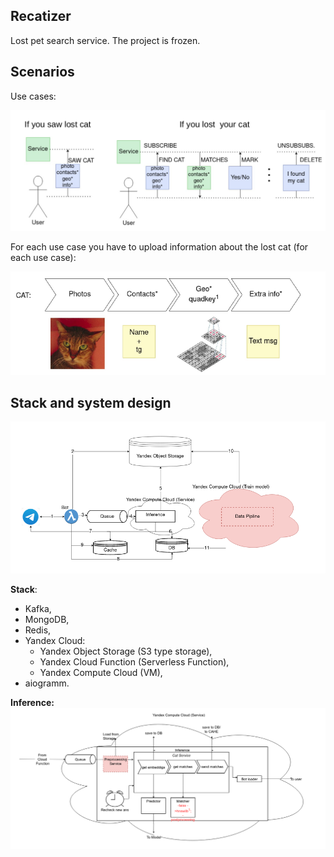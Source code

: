 Recatizer
---
Lost pet search service. The project is frozen.
 
Scenarios
---
Use cases:


![use_cases.png](docs/pics/use_cases.png) 

For each use case you have to upload information about the lost cat 
(for each use case):

![cat_info.png](docs/pics/cat_info.png)

Stack and system design
---

![system_design.png](docs/pics/system_design.png)

**Stack**: 
- Kafka, 
-  MongoDB, 
-  Redis, 
-  Yandex Cloud:
   - Yandex Object Storage (S3 type storage), 
   - Yandex Cloud Function (Serverless Function), 
   - Yandex Compute Cloud (VM),
- aiogramm.

**Inference:**
![infirence.png](docs/pics/inference.png)









